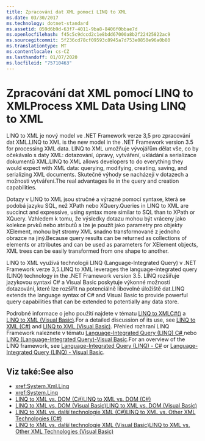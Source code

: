 ```yaml
---
title: Zpracování dat XML pomocí LINQ to XML
ms.date: 03/30/2017
ms.technology: dotnet-standard
ms.assetid: 059d6b9d-63f7-4011-9ba8-8406f0bbae7d
ms.openlocfilehash: f45c5c9dccd2c1e8bdd67000a8b2f22425822ac9
ms.sourcegitcommit: 5f236cd78cf09593c8945a7d753e0850e96a0b80
ms.translationtype: MT
ms.contentlocale: cs-CZ
ms.lasthandoff: 01/07/2020
ms.locfileid: "75710463"
---
```

# <a name="process-xml-data-using-linq-to-xml"></a><span data-ttu-id="9ab6c-102">Zpracování dat XML pomocí LINQ to XML</span><span class="sxs-lookup"><span data-stu-id="9ab6c-102">Process XML Data Using LINQ to XML</span></span>
<span data-ttu-id="9ab6c-103">LINQ to XML je nový model ve .NET Framework verze 3,5 pro zpracování dat XML.</span><span class="sxs-lookup"><span data-stu-id="9ab6c-103">LINQ to XML is the new model in the .NET Framework version 3.5 for processing XML data.</span></span> <span data-ttu-id="9ab6c-104">LINQ to XML umožňuje vývojářům dělat vše, co by očekávalo s daty XML: dotazování, úpravy, vytváření, ukládání a serializace dokumentů XML.</span><span class="sxs-lookup"><span data-stu-id="9ab6c-104">LINQ to XML allows developers to do everything they would expect with XML data: querying, modifying, creating, saving, and serializing XML documents.</span></span> <span data-ttu-id="9ab6c-105">Skutečné výhody se nacházejí v dotazech a možnosti vytváření.</span><span class="sxs-lookup"><span data-stu-id="9ab6c-105">The real advantages lie in the query and creation capabilities.</span></span>  
  
 <span data-ttu-id="9ab6c-106">Dotazy v LINQ to XML jsou stručné a výrazné pomocí syntaxe, která se podobá jazyku SQL, než XPath nebo XQuery.</span><span class="sxs-lookup"><span data-stu-id="9ab6c-106">Queries in LINQ to XML are succinct and expressive, using syntax more similar to SQL than to XPath or XQuery.</span></span> <span data-ttu-id="9ab6c-107">Vzhledem k tomu, že výsledky dotazu mohou být vráceny jako kolekce prvků nebo atributů a lze je použít jako parametry pro objekty XElement, mohou být stromy XML snadno transformované z jednoho obrazce na jiný.</span><span class="sxs-lookup"><span data-stu-id="9ab6c-107">Because query results can be returned as collections of elements or attributes and can be used as parameters for XElement objects, XML trees can be easily transformed from one shape to another.</span></span>  
  
 <span data-ttu-id="9ab6c-108">LINQ to XML využívá technologii LINQ (Language-Integrated Query) v .NET Framework verze 3,5.</span><span class="sxs-lookup"><span data-stu-id="9ab6c-108">LINQ to XML leverages the language-integrated query (LINQ) technology in the .NET Framework version 3.5.</span></span> <span data-ttu-id="9ab6c-109">LINQ rozšiřuje jazykovou syntaxi C# a Visual Basic poskytuje výkonné možnosti dotazování, které lze rozšířit na potenciálně libovolné úložiště dat.</span><span class="sxs-lookup"><span data-stu-id="9ab6c-109">LINQ extends the language syntax of C# and Visual Basic to provide powerful query capabilities that can be extended to potentially any data store.</span></span>  
  
 <span data-ttu-id="9ab6c-110">Podrobné informace o jeho použití najdete v tématu [LINQ to XMLC#()](../../../csharp/programming-guide/concepts/linq/linq-to-xml-overview.md) a [LINQ to XML (Visual Basic)](../../../visual-basic/programming-guide/concepts/linq/linq-to-xml.md).</span><span class="sxs-lookup"><span data-stu-id="9ab6c-110">For a detailed discussion of its use, see [LINQ to XML (C#)](../../../csharp/programming-guide/concepts/linq/linq-to-xml-overview.md) and [LINQ to XML (Visual Basic)](../../../visual-basic/programming-guide/concepts/linq/linq-to-xml.md).</span></span> <span data-ttu-id="9ab6c-111">Přehled rozhraní LINQ Framework naleznete v tématu [Language-Integrated Query (LINQ) C# ](../../../csharp/programming-guide/concepts/linq/index.md) nebo [LINQ (Language-Integrated Query)-Visual Basic](../../../visual-basic/programming-guide/concepts/linq/index.md).</span><span class="sxs-lookup"><span data-stu-id="9ab6c-111">For an overview of the LINQ framework, see [Language-Integrated Query (LINQ) - C#](../../../csharp/programming-guide/concepts/linq/index.md) or [Language-Integrated Query (LINQ) - Visual Basic](../../../visual-basic/programming-guide/concepts/linq/index.md).</span></span>  
  
## <a name="see-also"></a><span data-ttu-id="9ab6c-112">Viz také:</span><span class="sxs-lookup"><span data-stu-id="9ab6c-112">See also</span></span>

- <xref:System.Xml.Linq>
- <xref:System.Linq>
- [<span data-ttu-id="9ab6c-113">LINQ to XML vs. DOM (C#)</span><span class="sxs-lookup"><span data-stu-id="9ab6c-113">LINQ to XML vs. DOM (C#)</span></span>](../../../csharp/programming-guide/concepts/linq/linq-to-xml-vs-dom.md)
- [<span data-ttu-id="9ab6c-114">LINQ to XML vs. DOM (Visual Basic)</span><span class="sxs-lookup"><span data-stu-id="9ab6c-114">LINQ to XML vs. DOM (Visual Basic)</span></span>](../../../visual-basic/programming-guide/concepts/linq/linq-to-xml-vs-dom.md)
- [<span data-ttu-id="9ab6c-115">LINQ to XML vs. další technologie XML (C#)</span><span class="sxs-lookup"><span data-stu-id="9ab6c-115">LINQ to XML vs. Other XML Technologies (C#)</span></span>](../../../csharp/programming-guide/concepts/linq/linq-to-xml-vs-other-xml-technologies.md)
- [<span data-ttu-id="9ab6c-116">LINQ to XML vs. další technologie XML (Visual Basic)</span><span class="sxs-lookup"><span data-stu-id="9ab6c-116">LINQ to XML vs. Other XML Technologies (Visual Basic)</span></span>](../../../visual-basic/programming-guide/concepts/linq/linq-to-xml-vs-other-xml-technologies.md)
